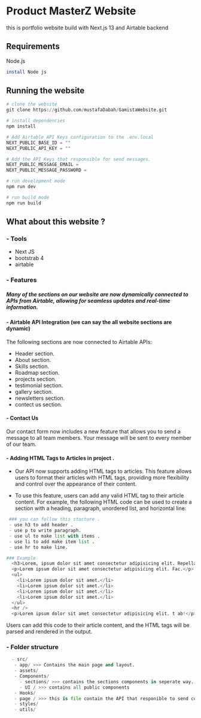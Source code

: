 # Product MasterZ Website

this is portfolio website build with Next.js 13 and Airtable backend 


## Requirements
Node.js

```bash
install Node js 
```

## Running the website 

```python
# clone the website 
git clone https://github.com/mustafaDabah/GamistaWebsite.git

# install dependencies
npm install 

# Add Airtable API Keys configuration to the .env.local 
NEXT_PUBLIC_BASE_ID = ""
NEXT_PUBLIC_API_KEY = ""

# Add the API Keys that responsible for send messages.
NEXT_PUBLIC_MESSAGE_EMAIL = 
NEXT_PUBLIC_MESSAGE_PASSWORD =

# run development mode 
npm run dev 

# run build mode
npm run build 
```

## What about this website ?
### - Tools
 - Next JS 
 - bootstrab 4 
 - airtable

### - Features
#####   Many of the sections on our website are now dynamically connected to APIs from Airtable, allowing for seamless updates and real-time information.

#### - Airtable API Integration (we can say the all website sections are dynamic)
The following sections are now connected to Airtable APIs:
- Header section.
- About section.
- Skills section.
- Roadmap section.
- projects section.
- testimonial section.
- gallery section.
- newsletters section.
- contect us section.

#### - Contact Us
Our contact form now includes a new feature that allows you to send a message to all team members. Your message will be sent to every member of our team.

#### - Adding HTML Tags to Articles in project . 
- Our API now supports adding HTML tags to articles. This feature allows users to format their articles with HTML tags, providing more flexibility and control over the appearance of their content.

- To use this feature, users can add any valid HTML tag to their article content. For example, the following HTML code can be used to create a section with a heading, paragraph, unordered list, and horizontal line:

```python
 ### you can follow this stucture .  
 - use h3 to add header .
 - use p to write paragraph.
 - use ul to make list with items .
 - use li to add make item list . 
 - use hr to make line. 

### Example
  <h3>Lorem, ipsum dolor sit amet consectetur adipisicing elit. Repellat, fugiat.</h3> 
  <p>Lorem ipsum dolor sit amet consectetur adipisicing elit. Fac.</p>
  <ul>
    <li>Lorem ipsum dolor sit amet.</li>
    <li>Lorem ipsum dolor sit amet.</li>
    <li>Lorem ipsum dolor sit amet.</li>
    <li>Lorem ipsum dolor sit amet.</li>
  </ul>
  <hr />
  <p>Lorem ipsum dolor sit amet consectetur adipisicing elit. t ab!</p>
```
Users can add this code to their article content, and the HTML tags will be parsed and rendered in the output.

### - Folder structure
```python
  - src/
   - app/ >>> Contains the main page and layout.
   - assets/
   - Components/ 
     - sections/ >>> contains the sections components in seperate way.
     - UI / >>> contains all public components 
   - Hooks/
   - page / >>> this is file contain the API that responible to send contact us messages.
   - styles/
   - utils/  
